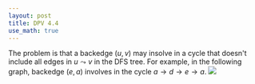 ```yaml
---
layout: post
title: DPV 4.4
use_math: true
---
```

The problem is that a backedge $(u,v)$ may insolve in a cycle that doesn't include all edges in $u\leadsto v$ in the DFS tree.  For example, in the following graph, backedge $(e,a)$ involves in the cycle $a\to d \to e \to a$.
<img src='http://g.gravizo.com/g?  digraph G { edge[dir=none]; a-&gt;b; b-&gt;c; c-&gt;d; d-&gt;e; a-&gt;e; a-&gt;d; } '/>
